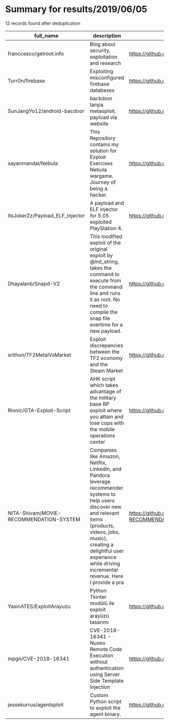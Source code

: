 
# Summary for results/2019/06/05
    
12 records found after deduplication

| full_name | description | html_url | matched_list | matched_count | pushed_at | size | stargazers_count | language | forks_count |
|-----------------------------------------|------------------------------------------------------------------------------------------------------------------------------------------------------------------------------------------------------------------------------------------------------------------|------------------------------------------------------------|---------------------------------------------|-----------------|---------------------------|--------|--------------------|------------|---------------|
| franccesco/getroot.info | Blog about security, exploitation and research | https://github.com/franccesco/getroot.info | ['exploit'] | 1 | 2019-06-05 03:44:13+00:00 | 24972 | 1 | CSS | 0 |
| Turr0n/firebase | Exploiting misconfigured firebase databases | https://github.com/Turr0n/firebase | ['exploit'] | 1 | 2019-06-05 08:50:16+00:00 | 18 | 114 | Python | 27 |
| SunJangYo12/android-bacdoor | backdoor tanpa metasploit, payload via website | https://github.com/SunJangYo12/android-bacdoor | ['metasploit module OR metasploit payload'] | 1 | 2019-06-05 12:24:11+00:00 | 36623 | 0 | Java | 0 |
| sayanmandal/Nebula | This Repository contains my solution for Exploit Exercises Nebula wargame. Journey of being a hacker. | https://github.com/sayanmandal/Nebula | ['exploit'] | 1 | 2019-06-05 15:31:08+00:00 | 5 | 0 | C | 0 |
| ItsJokerZz/Payload_ELF_Injector | A payload and ELF injector for 5.05 exploited PlayStation 4. | https://github.com/ItsJokerZz/Payload_ELF_Injector | ['exploit'] | 1 | 2019-06-05 15:49:08+00:00 | 240 | 3 | C# | 2 |
| Dhayalanb/Snapd-V2 | This modified exploit of the original exploit by @init_string, takes the command to execute from the command line and runs it as root. No need to compile the snap file evertime for a new payload. | https://github.com/Dhayalanb/Snapd-V2 | ['exploit'] | 1 | 2019-06-05 00:25:41+00:00 | 19 | 1 | Python | 3 |
| srithon/TF2MetalVsMarket | Exploit discrepancies between the TF2 economy and the Steam Market | https://github.com/srithon/TF2MetalVsMarket | ['exploit'] | 1 | 2019-06-05 01:07:43+00:00 | 145 | 0 | Python | 0 |
| Rionic/GTA-Exploit-Script | AHK script which takes advantage of the military base RP exploit where you attain and lose cops with the mobile operations center | https://github.com/Rionic/GTA-Exploit-Script | ['exploit'] | 1 | 2019-06-05 04:42:37+00:00 | 0 | 0 | AutoHotkey | 0 |
| NITA-Shivam/MOVIE-RECOMMENDATION-SYSTEM | Companies like Amazon, Netflix, Linkedin, and Pandora leverage recommender systems to help users discover new and relevant items (products, videos, jobs, music), creating a delightful user experience while driving incremental revenue. Here I provide a pra | https://github.com/NITA-Shivam/MOVIE-RECOMMENDATION-SYSTEM | ['exploit'] | 1 | 2019-06-05 12:17:50+00:00 | 7 | 2 | Python | 1 |
| YasinATES/ExploitArayuzu | Python Tkinter modülü ile exploit arayüzü tasarımı | https://github.com/YasinATES/ExploitArayuzu | ['exploit'] | 1 | 2019-06-05 14:02:46+00:00 | 9 | 0 | Python | 0 |
| mpgn/CVE-2018-16341 | CVE-2018-16341 - Nuxeo Remote Code Execution without authentication using Server Side Template Injection | https://github.com/mpgn/CVE-2018-16341 | ['cve-2', 'rce', 'remote code execution'] | 3 | 2019-06-05 18:43:28+00:00 | 3 | 12 | Python | 6 |
| jessekurrus/agentsploit | Custom Python script to exploit the agent binary. | https://github.com/jessekurrus/agentsploit | ['exploit'] | 1 | 2019-06-05 21:32:47+00:00 | 1 | 2 | Python | 2 |
